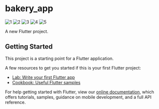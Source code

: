 # bakery_app

![1](https://user-images.githubusercontent.com/116021163/216095370-1000f13c-24ca-4df3-9e5c-f39be8479a52.png)
![2](https://user-images.githubusercontent.com/116021163/216095439-b350d10a-1828-4f3c-bf76-87ff2b055114.png)
![3](https://user-images.githubusercontent.com/116021163/216095453-ea8e8460-060b-41bb-8727-e875d57646b3.png)
![4](https://user-images.githubusercontent.com/116021163/216095469-2d163da3-5a3c-489f-b44b-5945ef909b17.png)
![5](https://user-images.githubusercontent.com/116021163/216095486-57a48594-6454-4264-9beb-06c71e972bd3.png)

A new Flutter project.

## Getting Started

This project is a starting point for a Flutter application.

A few resources to get you started if this is your first Flutter project:

- [Lab: Write your first Flutter app](https://flutter.dev/docs/get-started/codelab)
- [Cookbook: Useful Flutter samples](https://flutter.dev/docs/cookbook)

For help getting started with Flutter, view our
[online documentation](https://flutter.dev/docs), which offers tutorials,
samples, guidance on mobile development, and a full API reference.
